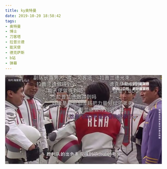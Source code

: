 ```yaml
---
title: ky奥特曼
date: 2019-10-20 18:58:42
tags:
- 奥特曼
- 博士
- 刀客塔
- 拉普兰德
- 能天使
- 德克萨斯
- b站
- 弹幕
---
```

![](2019-10-20-18-58/01.jpg)
